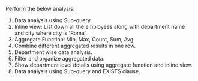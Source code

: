 Perform the below analysis:

1. Data analysis using Sub-query.
2. Inline view: List down all the employees along with department name and city where city is 'Roma'.
3. Aggregate Function: Min, Max, Count, Sum, Avg.
4. Combine different aggregated results in one row.
5. Department wise data analysis.
6. Filter and organize aggregated data.
7. Show department level details using aggregate function and inline view.
8. Data analysis using Sub-query and EXISTS clause.
